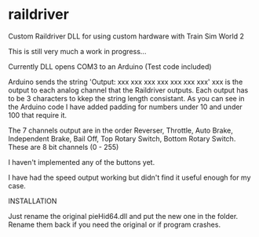 # raildriver
Custom Raildriver DLL for using custom hardware with Train Sim World 2

This is still very much a work in progress...

Currently DLL opens COM3 to an Arduino (Test code included)

Arduino sends the string 'Output: xxx xxx xxx xxx xxx xxx xxx' xxx is the output to each analog channel that the Raildriver outputs. Each output has to be 3 characters to kkep the string length consistant. As you can see in the Arduino code I have added padding for numbers under 10 and under 100 that require it.

The 7 channels output are in the order Reverser, Throttle, Auto Brake, Independent Brake, Bail Off, Top Rotary Switch, Bottom Rotary Switch. These are 8 bit channels (0 - 255)

I haven't implemented any of the buttons yet. 

I have had the speed output working but didn't find it useful enough for my case.


INSTALLATION

Just rename the original pieHid64.dll and put the new one in the folder. Rename them back if you need the original or if program crashes.
